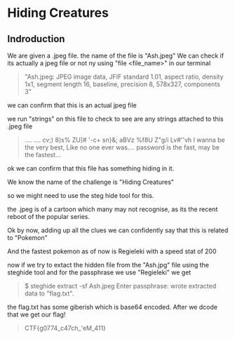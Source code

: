 # **Hiding Creatures**

## Indroduction
We are given a .jpeg file. the name of the file is "Ash.jpeg"
We can check if its actually a jpeg file or not ny using "file <file_name>" in our terminal

>"Ash.jpeg: JPEG image data, JFIF standard 1.01, aspect ratio, density 1x1, segment length 16, baseline, precision 8, 578x327, components 3"

we can confirm that this is an actual jpeg file

we run "strings" on this file to check to see are any strings attached to this .jpeg file

>....
>....
>cv;\)
>8)s%
>ZU]#
>'-c+
>sn}&;
>aBVz
>%f8U
>Z"g/i
>Lv#''vh
>I wanna be the very best, Like no one ever was....
>password is the fast, may be the fastest...

ok we can confirm that this file has something hiding in it.

We know the name of the challenge is "Hiding Creatures"

so we might need to use the steg hide tool for this.

the .jpeg is of a cartoon which many may not recognise, as its the recent reboot of the popular series.

Ok by now, adding up all the clues we can confidently say that this is related to "Pokemon"

And the fastest pokemon as of now is Regieleki with a speed stat of 200

now if we try to extact the hidden file from the "Ash.jpg" file using the steghide tool and for the passphrase we use "Regieleki" we get
 
>$ steghide extract -sf Ash.jpeg
>Enter passphrase: 
>wrote extracted data to "flag.txt".

the flag.txt has some giberish which is base64 encoded. After we dcode that we get our flag!

>CTF{g0774_c47ch_'eM_411}
